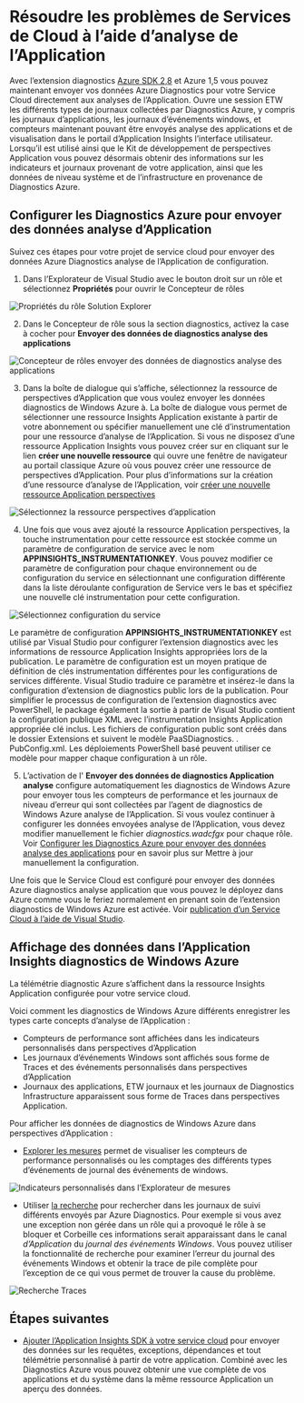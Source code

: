 <properties
   pageTitle="Résoudre les problèmes de Services de Cloud à l’aide de perspectives Application | Microsoft Azure"
   description="Découvrez comment résoudre les problèmes de service cloud à l’aide d’Application perspectives pour traiter les données à partir d’Azure Diagnostics."
   services="cloud-services"
   documentationCenter=".net"
   authors="sbtron"
   manager="timlt"
   editor="tysonn" />
<tags
   ms.service="cloud-services"
   ms.devlang="na"
   ms.topic="article"
   ms.tgt_pltfrm="na"
   ms.workload="na"
   ms.date="12/15/2015"
   ms.author="saurabh" />


# <a name="troubleshoot-cloud-services-using-application-insights"></a>Résoudre les problèmes de Services de Cloud à l’aide d’analyse de l’Application

Avec l’extension diagnostics [Azure SDK 2,8](https://azure.microsoft.com/downloads/) et Azure 1,5 vous pouvez maintenant envoyer vos données Azure Diagnostics pour votre Service Cloud directement aux analyses de l’Application. Ouvre une session ETW les différents types de journaux collectées par Diagnostics Azure, y compris les journaux d’applications, les journaux d’événements windows, et compteurs maintenant pouvant être envoyés analyse des applications et de visualisation dans le portail d’Application Insights l’interface utilisateur. Lorsqu’il est utilisé ainsi que le Kit de développement de perspectives Application vous pouvez désormais obtenir des informations sur les indicateurs et journaux provenant de votre application, ainsi que les données de niveau système et de l’infrastructure en provenance de Diagnostics Azure.

## <a name="configure-azure-diagnostics-to-send-data-to-application-insights"></a>Configurer les Diagnostics Azure pour envoyer des données analyse d’Application

Suivez ces étapes pour votre projet de service cloud pour envoyer des données Azure Diagnostics analyse de l’Application de configuration.

1) Dans l’Explorateur de Visual Studio avec le bouton droit sur un rôle et sélectionnez **Propriétés** pour ouvrir le Concepteur de rôles

![Propriétés du rôle Solution Explorer][1]

2) Dans le Concepteur de rôle sous la section diagnostics, activez la case à cocher pour **Envoyer des données de diagnostics analyse des applications**

![Concepteur de rôles envoyer des données de diagnostics analyse des applications][2]

3) Dans la boîte de dialogue qui s’affiche, sélectionnez la ressource de perspectives d’Application que vous voulez envoyer les données diagnostics de Windows Azure à. La boîte de dialogue vous permet de sélectionner une ressource Insights Application existante à partir de votre abonnement ou spécifier manuellement une clé d’instrumentation pour une ressource d’analyse de l’Application. Si vous ne disposez d’une ressource Application Insights vous pouvez créer sur en cliquant sur le lien **créer une nouvelle ressource** qui ouvre une fenêtre de navigateur au portail classique Azure où vous pouvez créer une ressource de perspectives d’Application. Pour plus d’informations sur la création d’une ressource d’analyse de l’Application, voir [créer une nouvelle ressource Application perspectives](../application-insights/app-insights-create-new-resource.md)

![Sélectionnez la ressource perspectives d’application][3]

4) Une fois que vous avez ajouté la ressource Application perspectives, la touche instrumentation pour cette ressource est stockée comme un paramètre de configuration de service avec le nom **APPINSIGHTS_INSTRUMENTATIONKEY**. Vous pouvez modifier ce paramètre de configuration pour chaque environnement ou de configuration du service en sélectionnant une configuration différente dans la liste déroulante configuration de Service vers le bas et spécifiez une nouvelle clé instrumentation pour cette configuration.

![Sélectionnez configuration du service][4]

Le paramètre de configuration **APPINSIGHTS_INSTRUMENTATIONKEY** est utilisé par Visual Studio pour configurer l’extension diagnostics avec les informations de ressource Application Insights appropriées lors de la publication. Le paramètre de configuration est un moyen pratique de définition de clés instrumentation différentes pour les configurations de services différente. Visual Studio traduire ce paramètre et insérez-le dans la configuration d’extension de diagnostics public lors de la publication. Pour simplifier le processus de configuration de l’extension diagnostics avec PowerShell, le package également la sortie à partir de Visual Studio contient la configuration publique XML avec l’instrumentation Insights Application appropriée clé inclus. Les fichiers de configuration public sont créés dans le dossier Extensions et suivent le modèle PaaSDiagnostics. <RoleName>. PubConfig.xml. Les déploiements PowerShell basé peuvent utiliser ce modèle pour mapper chaque configuration à un rôle.

5) L’activation de l' **Envoyer des données de diagnostics Application analyse** configure automatiquement les diagnostics de Windows Azure pour envoyer tous les compteurs de performance et les journaux de niveau d’erreur qui sont collectées par l’agent de diagnostics de Windows Azure analyse de l’Application. Si vous voulez continuer à configurer les données envoyées analyse de l’Application, vous devez modifier manuellement le fichier *diagnostics.wadcfgx* pour chaque rôle. Voir [Configurer les Diagnostics Azure pour envoyer des données analyse des applications](../azure-diagnostics-configure-applicationinsights.md) pour en savoir plus sur Mettre à jour manuellement la configuration.

Une fois que le Service Cloud est configuré pour envoyer des données Azure diagnostics analyse application que vous pouvez le déployez dans Azure comme vous le feriez normalement en prenant soin de l’extension diagnostics de Windows Azure est activée. Voir [publication d’un Service Cloud à l’aide de Visual Studio](../vs-azure-tools-publishing-a-cloud-service.md).  

## <a name="viewing-azure-diagnostics-data-in-application-insights"></a>Affichage des données dans l’Application Insights diagnostics de Windows Azure
La télémétrie diagnostic Azure s’affichent dans la ressource Insights Application configurée pour votre service cloud.

Voici comment les diagnostics de Windows Azure différents enregistrer les types carte concepts d’analyse de l’Application :  

-  Compteurs de performance sont affichées dans les indicateurs personnalisés dans perspectives d’Application
-  Les journaux d’événements Windows sont affichés sous forme de Traces et des événements personnalisés dans perspectives d’Application
-  Journaux des applications, ETW journaux et les journaux de Diagnostics Infrastructure apparaissent sous forme de Traces dans perspectives Application.

Pour afficher les données de diagnostics de Windows Azure dans perspectives d’Application :

- [Explorer les mesures](../application-insights/app-insights-metrics-explorer.md) permet de visualiser les compteurs de performance personnalisés ou les comptages des différents types d’événements de journal des événements de windows.

![Indicateurs personnalisés dans l’Explorateur de mesures][5]

- Utiliser [la recherche](../application-insights/app-insights-diagnostic-search.md) pour rechercher dans les journaux de suivi différents envoyés par Azure Diagnostics. Pour exemple si vous avez une exception non gérée dans un rôle qui a provoqué le rôle à se bloquer et Corbeille ces informations serait apparaissant dans le canal *d’Application* du *journal des événements Windows*. Vous pouvez utiliser la fonctionnalité de recherche pour examiner l’erreur du journal des événements Windows et obtenir la trace de pile complète pour l’exception de ce qui vous permet de trouver la cause du problème.

![Recherche Traces][6]

## <a name="next-steps"></a>Étapes suivantes

- [Ajouter l’Application Insights SDK à votre service cloud](../application-insights/app-insights-cloudservices.md) pour envoyer des données sur les requêtes, exceptions, dépendances et tout télémétrie personnalisé à partir de votre application. Combiné avec les Diagnostics Azure vous pouvez obtenir une vue complète de vos applications et du système dans la même ressource Application un aperçu des données.  


<!--Image references-->
[1]: ./media/cloud-services-dotnet-diagnostics-applicationinsights/solution-explorer-properties.png
[2]: ./media/cloud-services-dotnet-diagnostics-applicationinsights/role-designer-sendtoappinsights.png
[3]: ./media/cloud-services-dotnet-diagnostics-applicationinsights/select-appinsights-resource.png
[4]: ./media/cloud-services-dotnet-diagnostics-applicationinsights/role-designer-appinsights-serviceconfig.png
[5]: ./media/cloud-services-dotnet-diagnostics-applicationinsights/metrics-explorer-custom-metrics.png
[6]: ./media/cloud-services-dotnet-diagnostics-applicationinsights/search-windowseventlog-error.png

